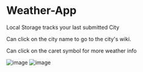 # Weather-App
Local Storage tracks your last submitted City

Can click on the city name to go to the city's wiki.

Can click on the caret symbol for more weather info

![image](https://user-images.githubusercontent.com/118567648/214353832-fa4fc162-ff34-4e3e-8f6a-c06bccf5b89e.png)
![image](https://user-images.githubusercontent.com/118567648/214354093-85ccdc68-0f2e-4355-95a6-c8599f1c4277.png)
